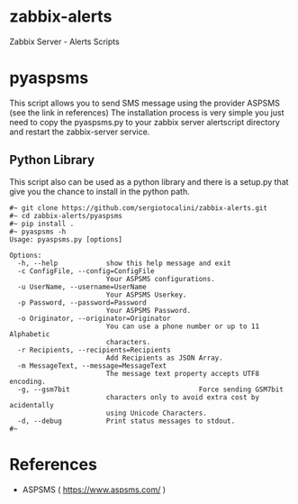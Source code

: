 # zabbix-alerts
Zabbix Server - Alerts Scripts

# pyaspsms
This script allows you to send SMS message using the provider ASPSMS (see the link in references)
The installation process is very simple you just need to copy the pyaspsms.py to your zabbix server alertscript directory and restart the zabbix-server service.

## Python Library
This script also can be used as a python library and there is a setup.py that give you the chance to install in the python path.
```
#~ git clone https://github.com/sergiotocalini/zabbix-alerts.git
#~ cd zabbix-alerts/pyaspsms
#~ pip install .
#~ pyaspsms -h
Usage: pyaspsms.py [options]

Options:
  -h, --help            show this help message and exit
  -c ConfigFile, --config=ConfigFile
                        Your ASPSMS configurations.
  -u UserName, --username=UserName
                        Your ASPSMS Userkey.
  -p Password, --password=Password
                        Your ASPSMS Password.
  -o Originator, --originator=Originator
                        You can use a phone number or up to 11 Alphabetic
                        characters.
  -r Recipients, --recipients=Recipients
                        Add Recipients as JSON Array.
  -m MessageText, --message=MessageText
                        The message text property accepts UTF8 encoding.
  -g, --gsm7bit                                Force sending GSM7bit
                        characters only to avoid extra cost by acidentally
                        using Unicode Characters.
  -d, --debug           Print status messages to stdout.
#~
```

# References
* ASPSMS ( https://www.aspsms.com/ )
